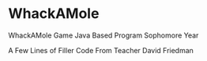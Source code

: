 # WhackAMole
WhackAMole Game Java Based Program Sophomore Year

A Few  Lines of Filler Code From Teacher David Friedman
